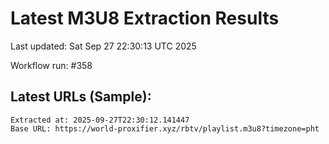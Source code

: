 # Latest M3U8 Extraction Results

Last updated: Sat Sep 27 22:30:13 UTC 2025

Workflow run: #358

## Latest URLs (Sample):
```
Extracted at: 2025-09-27T22:30:12.141447
Base URL: https://world-proxifier.xyz/rbtv/playlist.m3u8?timezone=pht

```
